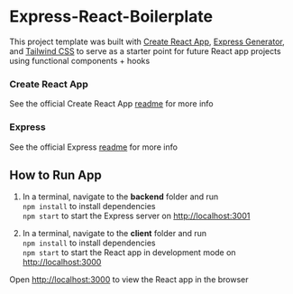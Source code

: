# Express-React-Boilerplate

This project template was built with [Create React App](https://github.com/facebook/create-react-app), [Express Generator](https://expressjs.com/en/starter/generator.html), and [Tailwind CSS](https://tailwindcss.com/docs/guides/create-react-app) to serve as a starter point for future React app projects using functional components + hooks
  
### Create React App
See the official Create React App [readme](https://github.com/facebook/create-react-app/blob/20edab4894b301f6b90dad0f90a2f82c52a7ac66/README.md) for more info

### Express
See the official Express [readme](https://github.com/expressjs/express/blob/e242796eb343c1e1e17c963dfb09d751a85b3c68/Readme.md) for more info

## How to Run App
1. In a terminal, navigate to the **backend** folder and run\
 `npm install` to install dependencies\
 `npm start` to start the Express server on [http://localhost:3001](http://localhost:3001)

2. In a terminal, navigate to the **client** folder and run\
`npm install` to install dependencies\
`npm start` to start the React app in development mode on [http://localhost:3000](http://localhost:3000) 

Open [http://localhost:3000](http://localhost:3000) to view the React app in the browser